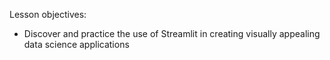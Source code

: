Lesson objectives:

- Discover and practice the use of Streamlit in creating visually appealing data science applications